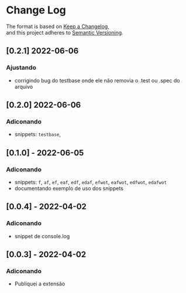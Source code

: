 # Change Log

The format is based on [Keep a Changelog](https://keepachangelog.com/en/1.0.0/),\
and this project adheres to [Semantic Versioning](https://semver.org/spec/v2.0.0.html).

## [0.2.1] 2022-06-06
### Ajustando
- corrigindo bug do testbase onde ele não removia o .test ou .spec do arquivo
## [0.2.0] 2022-06-06 
### Adiconando  
- snippets: `testbase`,
## [0.1.0] - 2022-06-05
### Adiconando  
- snippets: `f`, `af`, `ef`, `eaf`, `edf`, `edaf`, `efwot`, `eafwot`, `edfwot`, `edafwot` 
- documentando exemplo de uso dos snippets   

## [0.0.4] - 2022-04-02
### Adiconando  
- snippet de console.log  

## [0.0.3] - 2022-04-02
### Adiconando  
- Publiquei a extensão  
